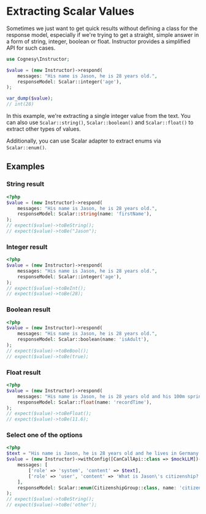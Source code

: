 # Extracting Scalar Values

Sometimes we just want to get quick results without defining a class for the response model, especially if we're trying to get a straight, simple answer in a form of string, integer, boolean or float. Instructor provides a simplified API for such cases.

```php
use Cognesy\Instructor;

$value = (new Instructor)->respond(
    messages: "His name is Jason, he is 28 years old.",
    responseModel: Scalar::integer('age'),
);

var_dump($value);
// int(28)
```

In this example, we're extracting a single integer value from the text. You can also use `Scalar::string()`, `Scalar::boolean()` and `Scalar::float()` to extract other types of values.

Additionally, you can use Scalar adapter to extract enums via `Scalar::enum()`.


## Examples

### String result

```php
<?php
$value = (new Instructor)->respond(
    messages: "His name is Jason, he is 28 years old.",
    responseModel: Scalar::string(name: 'firstName'),
);
// expect($value)->toBeString();
// expect($value)->toBe("Jason");
```

### Integer result

```php
<?php
$value = (new Instructor)->respond(
    messages: "His name is Jason, he is 28 years old.",
    responseModel: Scalar::integer('age'),
);
// expect($value)->toBeInt();
// expect($value)->toBe(28);
```

### Boolean result

```php
<?php
$value = (new Instructor)->respond(
    messages: "His name is Jason, he is 28 years old.",
    responseModel: Scalar::boolean(name: 'isAdult'),
);
// expect($value)->toBeBool();
// expect($value)->toBe(true);
```

### Float result

```php
<?php
$value = (new Instructor)->respond(
    messages: "His name is Jason, he is 28 years old and his 100m sprint record is 11.6 seconds.",
    responseModel: Scalar::float(name: 'recordTime'),
);
// expect($value)->toBeFloat();
// expect($value)->toBe(11.6);
```

### Select one of the options

```php
<?php
$text = "His name is Jason, he is 28 years old and he lives in Germany.";
$value = (new Instructor)->withConfig([CanCallApi::class => $mockLLM])->respond(
    messages: [
        ['role' => 'system', 'content' => $text],
        ['role' => 'user', 'content' => 'What is Jason\'s citizenship?'],
    ],
    responseModel: Scalar::enum(CitizenshipGroup::class, name: 'citizenshipGroup'),
);
// expect($value)->toBeString();
// expect($value)->toBe('other');
```

